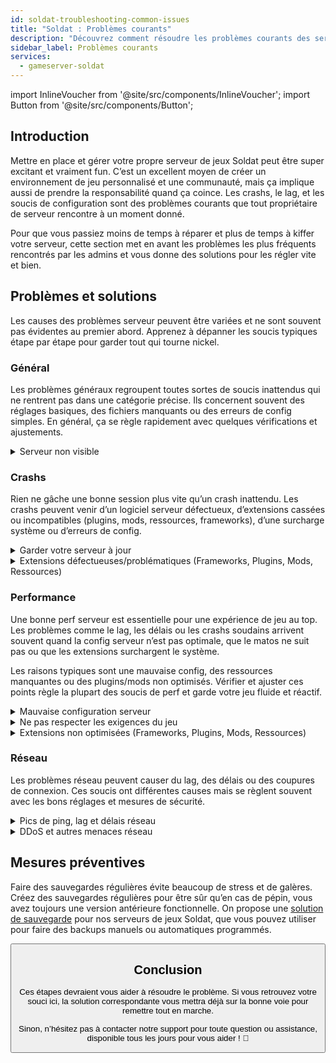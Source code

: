 ```yaml
---
id: soldat-troubleshooting-common-issues
title: "Soldat : Problèmes courants"
description: "Découvrez comment résoudre les problèmes courants des serveurs Soldat et assurer un gameplay fluide pour votre communauté → En savoir plus maintenant"
sidebar_label: Problèmes courants
services:
  - gameserver-soldat
---
```


import InlineVoucher from '@site/src/components/InlineVoucher';
import Button from '@site/src/components/Button';

## Introduction

Mettre en place et gérer votre propre serveur de jeux Soldat peut être super excitant et vraiment fun. C’est un excellent moyen de créer un environnement de jeu personnalisé et une communauté, mais ça implique aussi de prendre la responsabilité quand ça coince. Les crashs, le lag, et les soucis de configuration sont des problèmes courants que tout propriétaire de serveur rencontre à un moment donné.

Pour que vous passiez moins de temps à réparer et plus de temps à kiffer votre serveur, cette section met en avant les problèmes les plus fréquents rencontrés par les admins et vous donne des solutions pour les régler vite et bien.


<InlineVoucher />



## Problèmes et solutions

Les causes des problèmes serveur peuvent être variées et ne sont souvent pas évidentes au premier abord. Apprenez à dépanner les soucis typiques étape par étape pour garder tout qui tourne nickel.

### Général
Les problèmes généraux regroupent toutes sortes de soucis inattendus qui ne rentrent pas dans une catégorie précise. Ils concernent souvent des réglages basiques, des fichiers manquants ou des erreurs de config simples. En général, ça se règle rapidement avec quelques vérifications et ajustements.

<details>
  <summary>Serveur non visible</summary>

Un serveur qui n’apparaît pas peut être dû à une initialisation incomplète. Ça peut venir d’une config foireuse ou de fichiers corrompus. Vous trouverez souvent plus d’infos dans la console du serveur ou les fichiers logs. Aussi, vérifiez que vous n’avez pas de filtres incorrects dans la liste des serveurs qui empêcheraient l’affichage.

</details>


### Crashs

Rien ne gâche une bonne session plus vite qu’un crash inattendu. Les crashs peuvent venir d’un logiciel serveur défectueux, d’extensions cassées ou incompatibles (plugins, mods, ressources, frameworks), d’une surcharge système ou d’erreurs de config.

<details>
  <summary>Garder votre serveur à jour</summary>

Faire tourner votre serveur de jeux sur la dernière version est crucial pour la stabilité, la sécurité et la compatibilité. Les mises à jour du jeu, les changements de framework ou les modifications d’outils tiers peuvent causer de gros soucis si votre serveur est obsolète.

Un serveur de jeux dépassé peut planter, avoir des comportements bizarres, voire ne pas démarrer du tout.

![img](https://screensaver01.zap-hosting.com/index.php/s/JXLHyHeMJqErHLJ/preview)


</details>

<details>
  <summary>Extensions défectueuses/problématiques (Frameworks, Plugins, Mods, Ressources)</summary>

Les crashs sont souvent causés par des extensions défectueuses ou obsolètes. Que ce soit un framework, plugin, mod ou ressource, des problèmes peuvent survenir si l’extension n’est pas compatible avec la dernière version du jeu ou contient des bugs.

Ça peut provoquer des crashs, freezes ou erreurs, surtout si plusieurs extensions problématiques interagissent. Si vous pensez qu’une extension est en cause, désactivez-la temporairement et voyez si le serveur reste stable sans. C’est une méthode simple pour identifier l’extension qui pose problème.

Assurez-vous que toutes vos extensions sont à jour, maintenues activement et testées pour la compatibilité avec la version actuelle du jeu pour éviter crashs et interruptions.

Pour isoler la cause des crashs, il est souvent utile de désactiver temporairement du contenu additionnel. Commencez avec une config minimale et vérifiez si le problème persiste. Si le souci disparaît, réintroduisez les extensions, mods ou ressources une par une en testant à chaque étape. Cette approche progressive permet d’identifier précisément l’élément qui pose problème. Cette méthode vous évite de perdre du temps et vous basez votre dépannage sur des faits, pas des suppositions.

</details>

### Performance

Une bonne perf serveur est essentielle pour une expérience de jeu au top. Les problèmes comme le lag, les délais ou les crashs soudains arrivent souvent quand la config serveur n’est pas optimale, que le matos ne suit pas ou que les extensions surchargent le système.

Les raisons typiques sont une mauvaise config, des ressources manquantes ou des plugins/mods non optimisés. Vérifier et ajuster ces points règle la plupart des soucis de perf et garde votre jeu fluide et réactif.

<details>
  <summary>Mauvaise configuration serveur</summary>

Des réglages serveur incorrects ou mal ajustés peuvent augmenter la consommation de ressources et causer des problèmes de perf comme du lag ou des saccades. Assurez-vous que vos valeurs de config correspondent aux recommandations pour votre jeu et la taille de votre serveur. Revoyez et ajustez si besoin pour que votre serveur tourne au max de son efficacité.

Vous pouvez modifier votre config via les paramètres disponibles dans la section **Settings** ou directement dans les fichiers de config sous **Configs** de votre interface web.

</details>

<details>
  <summary>Ne pas respecter les exigences du jeu</summary>

Pour que votre serveur de jeux tourne bien et sans accroc, il faut choisir une config adaptée aux besoins de votre projet. Les exigences varient beaucoup selon le jeu, l’utilisation d’extensions comme mods, plugins ou ressources, et le nombre de joueurs attendus.

ZAP-Hosting propose une config minimale recommandée lors de la commande. Ces suggestions sont basées sur des cas d’usage typiques et vous aident à éviter les soucis de perf comme le lag, les crashs ou les temps de chargement longs.

![img](https://screensaver01.zap-hosting.com/index.php/s/87ADJdwNAXxXxdk/preview)

Suivez bien ces recommandations ou augmentez la config si besoin pour garantir stabilité optimale et meilleure expérience possible pour vous et vos joueurs. C’est une recommandation minimale.

Selon l’ampleur de votre projet et la quantité de contenu additionnel, les ressources nécessaires peuvent être plus élevées dès le départ ou augmenter avec le temps. Dans ce cas, upgrader votre package serveur de jeux est la solution simple pour assurer perf et stabilité sur la durée.

</details>

<details>
  <summary>Extensions non optimisées (Frameworks, Plugins, Mods, Ressources)</summary>

Toutes les extensions ne sont pas conçues pour la performance. Que ce soit un framework, plugin, mod ou ressource, une mauvaise implémentation peut causer de gros soucis de perf sur votre serveur. Souvent, la fonctionnalité marche mais la façon dont c’est codé est inefficace, trop complexe ou génère une charge inutile sur les ressources serveur.

Ça peut entraîner une forte utilisation CPU, des fuites mémoire, du lag, voire des crashs, surtout quand plusieurs composants non optimisés interagissent. Vérifiez toujours que vos extensions sont maintenues activement, bien documentées et testées pour la perf. En cas de doute, consultez les retours de la communauté ou surveillez la perf serveur pour repérer les éléments problématiques.

Pour isoler la cause des soucis de perf, désactivez temporairement du contenu additionnel. Commencez avec une config minimale et voyez si le problème persiste. Si ça disparaît, réintroduisez les extensions, mods ou ressources une par une en testant à chaque étape. Cette méthode progressive permet d’identifier précisément l’élément qui pose problème, que ce soit un conflit, une fuite mémoire ou une consommation excessive.

Cette approche vous fait gagner du temps et vous basez votre dépannage sur des faits, pas des suppositions.

</details>



### Réseau
Les problèmes réseau peuvent causer du lag, des délais ou des coupures de connexion. Ces soucis ont différentes causes mais se règlent souvent avec les bons réglages et mesures de sécurité.

<details>
  <summary>Pics de ping, lag et délais réseau</summary>

Les pics de ping, le lag et les délais réseau viennent souvent d’un manque de ressources serveur, comme un CPU, une RAM ou une bande passante insuffisants.

Ils peuvent aussi survenir quand le serveur est surchargé par trop de joueurs ou des scripts/plugins gourmands. Des soucis réseau comme un mauvais routage, une surcharge externe ou un hébergement trop éloigné des joueurs augmentent encore la latence.

En plus, les processus en arrière-plan, une connexion internet instable, la perte de paquets, ou un logiciel serveur obsolète ou mal configuré peuvent aussi causer des problèmes de perf visibles en jeu.

Si vous avez du lag ou un ping élevé sur votre serveur, quelques étapes simples peuvent améliorer la situation. D’abord, assurez-vous que votre serveur respecte ou dépasse les specs recommandées pour votre jeu et projet. Choisir un emplacement serveur proche de vos joueurs aide aussi à réduire la latence.

Si vous pensez que des problèmes de routage ou réseau externe causent des délais, n’hésitez pas à contacter notre support. Ils analyseront la situation et trouveront la meilleure solution possible.


</details>

<details>
  <summary>DDoS et autres menaces réseau</summary>

Les serveurs de jeux peuvent parfois être la cible d’attaques réseau malveillantes, notamment des attaques par déni de service distribué (DDoS). Ces attaques inondent le serveur de trafic excessif, provoquant lag, perte de connexion ou même downtime complet. Parfois, les attaquants tentent d’exploiter des failles réseau ou de déstabiliser le serveur via des tentatives de connexion répétées ou des données anormales.

Même si la plupart de ces menaces échappent au contrôle de l’utilisateur lambda, ZAP-Hosting offre des systèmes intégrés de protection et de mitigation pour protéger votre serveur contre les attaques courantes et avancées. Si vous pensez que votre serveur est ciblé et que ça cause des soucis, contactez notre support pour de l’aide et des conseils.

</details>






## Mesures préventives 

Faire des sauvegardes régulières évite beaucoup de stress et de galères. Créez des sauvegardes régulières pour être sûr qu’en cas de pépin, vous avez toujours une version antérieure fonctionnelle. On propose une [solution de sauvegarde](gameserver-backups.md) pour nos serveurs de jeux Soldat, que vous pouvez utiliser pour faire des backups manuels ou automatiques programmés.



<Button label="Accéder à ZAP-Storage" link="https://zap-hosting.com/en/customer/home/storage/" block/>






## Conclusion

Ces étapes devraient vous aider à résoudre le problème. Si vous retrouvez votre souci ici, la solution correspondante vous mettra déjà sur la bonne voie pour remettre tout en marche.

Sinon, n’hésitez pas à contacter notre support pour toute question ou assistance, disponible tous les jours pour vous aider ! 🙂

<InlineVoucher />